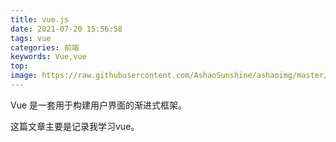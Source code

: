```yaml
---
title: vue.js
date: 2021-07-20 15:56:58
tags: vue
categories: 前端
keywords: Vue,vue
top: 
image: https://raw.githubusercontent.com/AshaoSunshine/ashaoimg/master/landscape/landscape_2.jpg
---
```

Vue 是一套用于构建用户界面的渐进式框架。
<!--more-->

这篇文章主要是记录我学习vue。  


